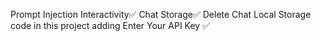 Prompt Injection 
Interactivity✅
Chat Storage✅
Delete Chat 
Local Storage 
code in this project 
adding Enter Your API Key ✅
